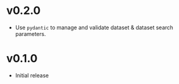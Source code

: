 # v0.2.0

- Use `pydantic` to manage and validate dataset & dataset search parameters.

# v0.1.0

- Initial release
